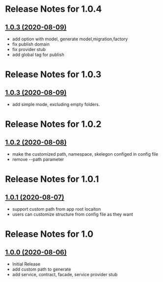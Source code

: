 

# Release Notes for 1.0.4

## [1.0.3 (2020-08-09)](https://github.com/ArtisanCloud/ServiceMaker/releases/tag/1.0.4)
- add option with model, generate model,migration,factory  
- fix publish domain
- fix provider stub
- add global tag for publish

# Release Notes for 1.0.3

## [1.0.3 (2020-08-09)](https://github.com/ArtisanCloud/ServiceMaker/releases/tag/1.0.3)
- add simple mode, excluding empty folders.

# Release Notes for 1.0.2

## [1.0.2 (2020-08-08)](https://github.com/ArtisanCloud/ServiceMaker/releases/tag/1.0.2)
- make the customized path, namespace, skelegon configed in config file
- remove --path parameter


# Release Notes for 1.0.1

## [1.0.1 (2020-08-07)](https://github.com/ArtisanCloud/ServiceMaker/releases/tag/1.0.1)
- support custom path from app root locaiton
- users can customize structure from config file as they want


# Release Notes for 1.0

## [1.0.0 (2020-08-06)](https://github.com/ArtisanCloud/ServiceMaker/releases/tag/1.0)
- Initial Release
- add custom path to generate
- add service, contract, facade, service provider stub

